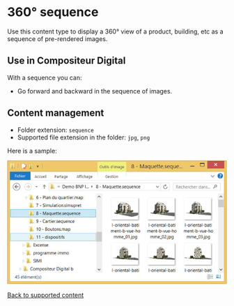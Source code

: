 # 360° sequence

Use this content type to display a 360° view of a product, building, etc as a sequence of pre-rendered images.

## Use in Compositeur Digital

With a sequence you can:

- Go forward and backward in the sequence of images.

## Content management

- Folder extension: `sequence`
- Supported file extension in the folder: `jpg`, `png`

Here is a sample:

![explorer sequence](img/explorer_sequence.jpg)

[Back to supported content](content_types.md)
